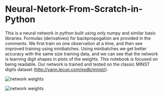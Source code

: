 # Neural-Netork-From-Scratch-in-Python
 This is a neural network in python built using only numpy and similar basic libraries.  Formulas (derivatives) for backpropogation are provided in the comments.  We first train on one observation at a time, and then see improved training using minibatches.  Using minibatches we get better accuracy with the same size training data, and we can see that the network is learning digit shapes in plots of the weights. This notebook is focused on being readable.  Our network is trained and tested on the classic MINST digits dataset (http://yann.lecun.com/exdb/mnist/).

![network weights](https://github.com/wbasener/Neural-Netork-From-Scratch-in-Python/blob/main/weights_image.png?raw=true)

![network weights](https://github.com/wbasener/Neural-Netork-From-Scratch-in-Python/blob/main/Network_Diagram.png?raw=true)
